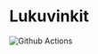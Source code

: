 # Lukuvinkit

![Github Actions](https://github.com/MikkoHimanka/Lukuvinkit/workflows/Java%20CI%20with%20Gradle/badge.svg)
